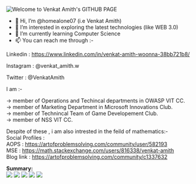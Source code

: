 ![Welcome to Venkat Amith's GITHUB PAGE](https://user-images.githubusercontent.com/98298826/150728612-4ad701f4-15ae-4d8d-b4e1-c159c746cf7e.png)


- 👋 Hi, I’m @homealone07 (i.e Venkat Amith)
- 👀 I’m interested in exploring the latest technologies (like WEB 3.0)
- 🌱 I’m currently learning Computer Science
- 📫 You can reach me through :-

Linkedin : https://www.linkedin.com/in/venkat-amith-woonna-38bb721b8/

Instagram : @venkat_amith.w

Twitter : @VenkatAmith

I am :- 

-> member of Operations and Techincal departments  in OWASP VIT CC.<br />
-> member of Marketing Department in Microsoft Innovations Club.<br />
-> member of Technincal Team of Game Developement Club.<br />
-> member of NSS VIT CC.<br />

Despite of these , i am also intrested in the feild of mathematics:-<br />
Social Profiles : <br />
AOPS : https://artofproblemsolving.com/community/user/582193 <br />
MSE : https://math.stackexchange.com/users/816338/venkat-amith <br />
Blog link : https://artofproblemsolving.com/community/c1337632 <br />


**Summary:**<br/>
![](https://github-profile-summary-cards.vercel.app/api/cards/profile-details?username=homealone07&theme=github_dark)
![](https://github-profile-summary-cards.vercel.app/api/cards/repos-per-language?username=homealone07&theme=github_dark)
![](https://github-profile-summary-cards.vercel.app/api/cards/most-commit-language?username=homealone07&theme=github_dark)
![](https://github-profile-summary-cards.vercel.app/api/cards/stats?username=homealone07&theme=github_dark)
![](https://github-profile-summary-cards.vercel.app/api/cards/productive-time?username=homealone07&theme=github_dark)
<!---
homealone07/homealone07 is a ✨ special ✨ repository because its `README.md` (this file) appears on your GitHub profile.
You can click the Preview link to take a look at your changes.
--->
